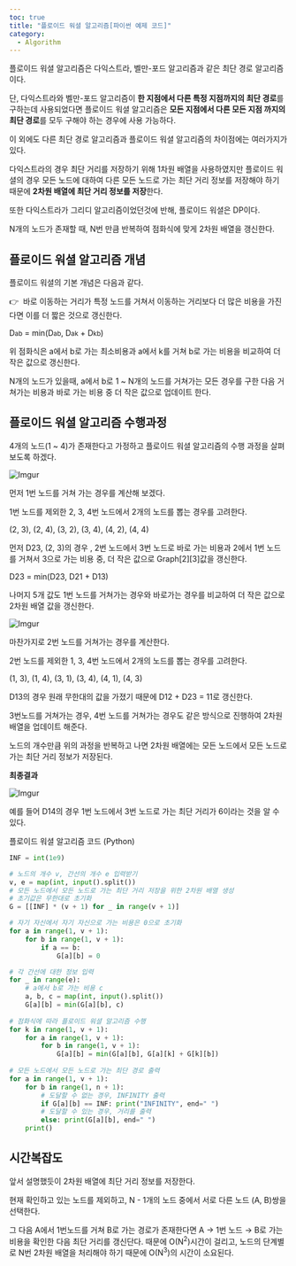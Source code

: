 ```yaml
---
toc: true
title: "플로이드 워셜 알고리즘[파이썬 예제 코드]"
category:
  - Algorithm
---
```

플로이드 워셜 알고리즘은 다익스트라, 벨만-포드 알고리즘과 같은 최단 경로 알고리즘이다.

단, 다익스트라와 벨만-포드 알고리즘이 **한 지점에서 다른 특정 지점까지의 최단 경로**를 구하는데 사용되었다면 플로이드 워셜 알고리즘은 **모든 지점에서 다른 모든 지점 까지의 최단 경로**를 모두 구해야 하는 경우에 사용 가능하다.

이 외에도 다른 최단 경로 알고리즘과 플로이드 워셜 알고리즘의 차이점에는 여러가지가 있다.

다익스트라의 경우 최단 거리를 저장하기 위해 1차원 배열을 사용하였지만 플로이드 워셜의 경우 모든 노드에 대하여 다른 모든 노드로 가는 최단 거리 정보를 저장해야 하기 때문에 **2차원 배열에 최단 거리 정보를 저장**한다.

또한 다익스트라가 그리디 알고리즘이었던것에 반해, 플로이드 워셜은 DP이다.

N개의 노드가 존재할 때, N번 만큼 반복하여 점화식에 맞게 2차원 배열을 갱신한다.

## 플로이드 워셜 알고리즘 개념

플로이드 워셜의 기본 개념은 다음과 같다.

👉      바로 이동하는 거리가 특정 노드를 거쳐서 이동하는 거리보다 더 많은 비용을 가진다면 이를 더 짧은 것으로 갱신한다.

D<small>ab</small> = min$($D<small>ab</small>, D<small>ak</small> + D<small>kb</small>)

위 점화식은 a에서 b로 가는 최소비용과 a에서 k를 거쳐 b로 가는 비용을 비교하여 더 작은 값으로 갱신한다.

N개의 노드가 있을때, a에서 b로 1 ~ N개의 노드를 거쳐가는 모든 경우를 구한 다음 거쳐가는 비용과 바로 가는 비용 중 더 작은 값으로 업데이트 한다.

## 플로이드 워셜 알고리즘 수행과정

4개의 노드$($1 ~ 4)가 존재한다고 가정하고 플로이드 워셜 알고리즘의 수행 과정을 살펴보도록 하겠다.

![Imgur](https://i.imgur.com/59atlx5.png)

먼저 1번 노드를 거쳐 가는 경우를 계산해 보겠다.

1번 노드를 제외한 2, 3, 4번 노드에서 2개의 노드를 뽑는 경우를 고려한다.

$($2, 3), $($2, 4), $($3, 2), $($3, 4), $($4, 2), $($4, 4)

먼저 D23, $($2, 3)의 경우 , 2번 노드에서 3번 노드로 바로 가는 비용과 2에서 1번 노드를 거쳐서 3으로 가는 비용 중, 더 작은 값으로 Graph[2][3]값을 갱신한다.

D23 = min$($D23, D21 + D13)

나머지 5개 값도 1번 노드를 거쳐가는 경우와 바로가는 경우를 비교하여 더 작은 값으로 2차원 배열 값을 갱신한다.

![Imgur](https://i.imgur.com/AxFkE5l.png)

마찬가지로 2번 노드를 거쳐가는 경우를 계산한다.

2번 노드를 제외한 1, 3, 4번 노드에서 2개의 노드를 뽑는 경우를 고려한다.

$($1, 3), $($1, 4), $($3, 1), $($3, 4), $($4, 1), $($4, 3)

D13의 경우 원래 무한대의 값을 가졌기 때문에 D12 + D23 = 11로 갱신한다.

3번노드를 거쳐가는 경우, 4번 노드를 거쳐가는 경우도 같은 방식으로 진행하여 2차원 배열을 업데이트 해준다.

노드의 개수만큼 위의 과정을 반복하고 나면 2차원 배열에는 모든 노드에서 모든 노드로 가는 최단 거리 정보가 저장된다.

**최종결과**

![Imgur](https://i.imgur.com/yb1qR57.png)

예를 들어 D14의 경우 1번 노드에서 3번 노드로 가는 최단 거리가 6이라는 것을 알 수 있다.

플로이드 워셜 알고리즘 코드 (Python)

```python
INF = int(1e9)

# 노드의 개수 v, 간선의 개수 e 입력받기
v, e = map(int, input().split())
# 모든 노드에서 모든 노드로 가는 최단 거리 저장을 위한 2차원 배열 생성
# 초기값은 무한대로 초기화
G = [[INF] * (v + 1) for _ in range(v + 1)]

# 자기 자신에서 자기 자신으로 가는 비용은 0으로 초기화
for a in range(1, v + 1):
    for b in range(1, v + 1):
        if a == b:
            G[a][b] = 0

# 각 간선에 대한 정보 입력
for _ in range(e):
    # a에서 b로 가는 비용 c
    a, b, c = map(int, input().split())
    G[a][b] = min(G[a][b], c)
    
# 점화식에 따라 플로이드 워셜 알고리즘 수행 
for k in range(1, v + 1):
    for a in range(1, v + 1):
        for b in range(1, v + 1):
            G[a][b] = min(G[a][b], G[a][k] + G[k][b])
            
# 모든 노드에서 모든 노드로 가는 최단 경로 출력
for a in range(1, v + 1):
    for b in range(1, n + 1):
        # 도달할 수 없는 경우, INFINITY 출력
        if G[a][b] == INF: print("INFINITY", end=" ")
        # 도달할 수 있는 경우, 거리를 출력
        else: print(G[a][b], end=" ")
    print()
```

## **시간복잡도**

앞서 설명했듯이 2차원 배열에 최단 거리 정보를 저장한다.

현재 확인하고 있는 노드를 제외하고, N - 1개의 노드 중에서 서로 다른 노드 $($A, B)쌍을 선택한다.

그 다음 A에서 1번노드를 거쳐 B로 가는 경로가 존재한다면 A → 1번 노드 → B로 가는 비용을 확인한 다음 최단 거리를 갱신단다. 때문에 O$($N<sup>2</sup>)시간이 걸리고, 노드의 단계별로 N번 2차원 배열을 처리해야 하기 때문에 O$($N<sup>3</sup>)의 시간이 소요된다.